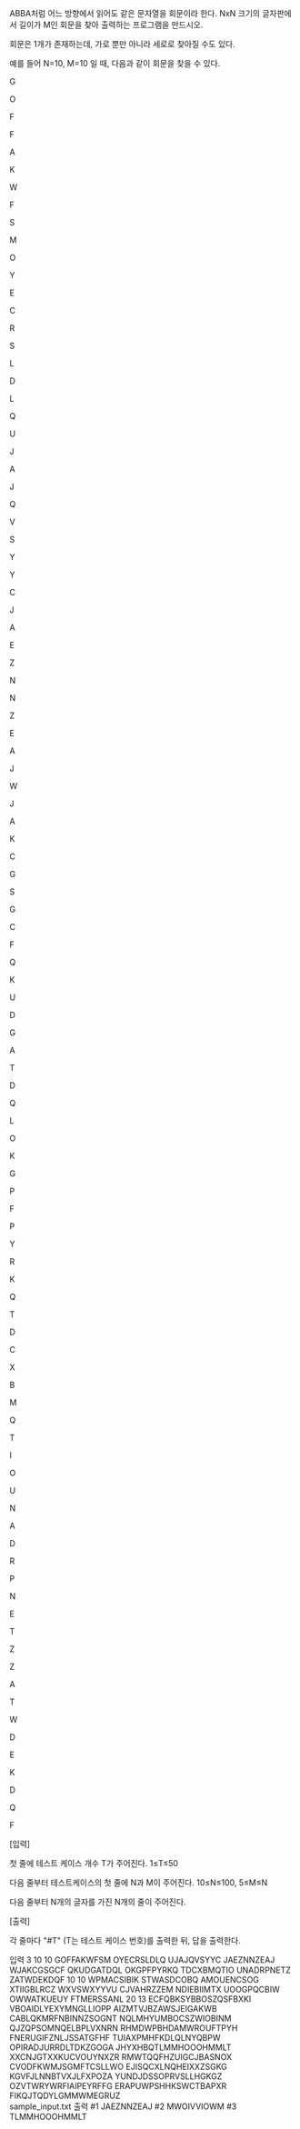 ABBA처럼 어느 방향에서 읽어도 같은 문자열을 회문이라 한다. NxN 크기의 글자판에서 길이가 M인 회문을 찾아 출력하는 프로그램을 만드시오.

회문은 1개가 존재하는데, 가로 뿐만 아니라 세로로 찾아질 수도 있다.
 

예를 들어 N=10, M=10 일 때, 다음과 같이 회문을 찾을 수 있다.
 

G

O

F

F

A

K

W

F

S

M

O

Y

E

C

R

S

L

D

L

Q

U

J

A

J

Q

V

S

Y

Y

C

J

A

E

Z

N

N

Z

E

A

J

W

J

A

K

C

G

S

G

C

F

Q

K

U

D

G

A

T

D

Q

L

O

K

G

P

F

P

Y

R

K

Q

T

D

C

X

B

M

Q

T

I

O

U

N

A

D

R

P

N

E

T

Z

Z

A

T

W

D

E

K

D

Q

F

 

 

[입력]
 

첫 줄에 테스트 케이스 개수 T가 주어진다.  1≤T≤50

다음 줄부터 테스트케이스의 첫 줄에 N과 M이 주어진다. 10≤N≤100, 5≤M≤N

다음 줄부터 N개의 글자를 가진 N개의 줄이 주어진다.

 

[출력]
 

각 줄마다 "#T" (T는 테스트 케이스 번호)를 출력한 뒤, 답을 출력한다.

입력
3
10 10
GOFFAKWFSM
OYECRSLDLQ
UJAJQVSYYC
JAEZNNZEAJ
WJAKCGSGCF
QKUDGATDQL
OKGPFPYRKQ
TDCXBMQTIO
UNADRPNETZ
ZATWDEKDQF
10 10
WPMACSIBIK
STWASDCOBQ
AMOUENCSOG
XTIIGBLRCZ
WXVSWXYYVU
CJVAHRZZEM
NDIEBIIMTX
UOOGPQCBIW
OWWATKUEUY
FTMERSSANL
20 13
ECFQBKSYBBOSZQSFBXKI
VBOAIDLYEXYMNGLLIOPP
AIZMTVJBZAWSJEIGAKWB
CABLQKMRFNBINNZSOGNT
NQLMHYUMBOCSZWIOBINM
QJZQPSOMNQELBPLVXNRN
RHMDWPBHDAMWROUFTPYH
FNERUGIFZNLJSSATGFHF
TUIAXPMHFKDLQLNYQBPW
OPIRADJURRDLTDKZGOGA
JHYXHBQTLMMHOOOHMMLT
XXCNJGTXXKUCVOUYNXZR
RMWTQQFHZUIGCJBASNOX
CVODFKWMJSGMFTCSLLWO
EJISQCXLNQHEIXXZSGKG
KGVFJLNNBTVXJLFXPOZA
YUNDJDSSOPRVSLLHGKGZ
OZVTWRYWRFIAIPEYRFFG
ERAPUWPSHHKSWCTBAPXR
FIKQJTQDYLGMMWMEGRUZ	 
sample_input.txt
출력
#1 JAEZNNZEAJ
#2 MWOIVVIOWM
#3 TLMMHOOOHMMLT